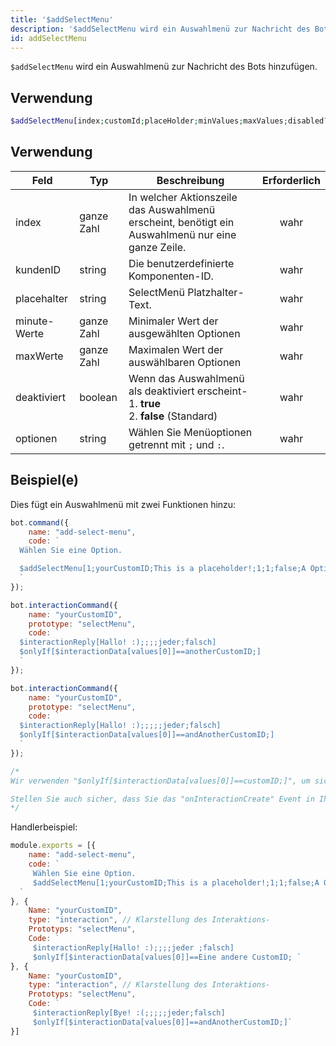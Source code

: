 ```yaml
---
title: '$addSelectMenu'
description: '$addSelectMenu wird ein Auswahlmenü zur Nachricht des Bots hinzufügen.'
id: addSelectMenu
---
```


`$addSelectMenu` wird ein Auswahlmenü zur Nachricht des Bots hinzufügen.

## Verwendung

```php
$addSelectMenu[index;customId;placeHolder;minValues;maxValues;disabled?;label:description:value:default?:emoji?;...]
```

## Verwendung

| Feld         | Typ        | Beschreibung                                                                                                  | Erforderlich |
| ------------ | ---------- | ------------------------------------------------------------------------------------------------------------- |:------------:|
| index        | ganze Zahl | In welcher Aktionszeile das Auswahlmenü erscheint, benötigt ein Auswahlmenü nur eine ganze Zeile.             |     wahr     |
| kundenID     | string     | Die benutzerdefinierte Komponenten-ID.                                                                        |     wahr     |
| placehalter  | string     | SelectMenü Platzhalter-Text.                                                                                  |     wahr     |
| minute-Werte | ganze Zahl | Minimaler Wert der ausgewählten Optionen                                                                      |     wahr     |
| maxWerte     | ganze Zahl | Maximalen Wert der auswählbaren Optionen                                                                      |     wahr     |
| deaktiviert  | boolean    | Wenn das Auswahlmenü als deaktiviert erscheint- <br /> 1. **true** <br /> 2. **false** (Standard) |     wahr     |
| optionen     | string     | Wählen Sie Menüoptionen getrennt mit `;` und `:`.                                                             |     wahr     |

## Beispiel(e)

Dies fügt ein Auswahlmenü mit zwei Funktionen hinzu:

```javascript
bot.command({
    name: "add-select-menu",
    code: `
  Wählen Sie eine Option.

  $addSelectMenu[1;yourCustomID;This is a placeholder!;1;1;false;A Option:Description of option B:anotherCustomID:false;B Option:Description of option B:andAnotherCustomID:true]
  `
});

bot.interactionCommand({
    name: "yourCustomID",
    prototype: "selectMenu",
    code: `
  $interactionReply[Hallo! :);;;;jeder;falsch]
  $onlyIf[$interactionData[values[0]]==anotherCustomID;]
  `
});

bot.interactionCommand({
    name: "yourCustomID",
    prototype: "selectMenu",
    code: `
  $interactionReply[Hallo! :);;;;;jeder;falsch]
  $onlyIf[$interactionData[values[0]]==andAnotherCustomID;]
  `
});

/* 
Wir verwenden "$onlyIf[$interactionData[values[0]]==customID;]", um sicherzustellen, dass dies nur für die entsprechende Menüoption ausgelöst wird.

Stellen Sie auch sicher, dass Sie das "onInteractionCreate" Event in Ihrer Hauptdatei haben (index.js in den meisten Fällen).
*/
```

Handlerbeispiel:

```js
module.exports = [{
    name: "add-select-menu",
    code: `
     Wählen Sie eine Option.
     $addSelectMenu[1;yourCustomID;This is a placeholder!;1;1;false;A Option:Description of option B:anotherCustomID:false;B Option:Description of option B:andAnotherCustomID:true]
  `
}, {
    Name: "yourCustomID",
    type: "interaction", // Klarstellung des Interaktions-
    Prototyps: "selectMenu",
    Code: `
     $interactionReply[Hallo! :);;;;jeder ;falsch]
     $onlyIf[$interactionData[values[0]]==Eine andere CustomID; `
}, {
    Name: "yourCustomID",
    type: "interaction", // Klarstellung des Interaktions-
    Prototyps: "selectMenu",
    Code: `
     $interactionReply[Bye! :(;;;;;jeder;falsch]
     $onlyIf[$interactionData[values[0]]==andAnotherCustomID;]`
}]
```